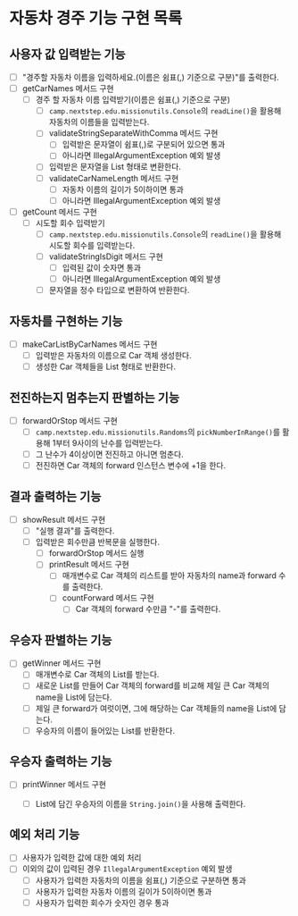 # 자동차 경주 기능 구현 목록

## 사용자 값 입력받는 기능
- [ ] "경주할 자동차 이름을 입력하세요.(이름은 쉼표(,) 기준으로 구분)"를 출력한다.
- [ ] getCarNames 메서드 구현
    - [ ] 경주 할 자동차 이름 입력받기(이름은 쉼표(,) 기준으로 구분)
        - [ ] `camp.nextstep.edu.missionutils.Console`의 `readLine()`을 활용해 자동차의 이름들을 입력받는다.
        - [ ] validateStringSeparateWithComma 메서드 구현
            - [ ] 입력받은 문자열이 쉼표(,)로 구분되어 있으면 통과
            - [ ] 아니라면 IllegalArgumentException 예외 발생
        - [ ] 입력받은 문자열을 List 형태로 변환한다.
        - [ ] validateCarNameLength 메서드 구현
            - [ ] 자동차 이름의 길이가 5이하이면 통과
            - [ ] 아니라면 IllegalArgumentException 예외 발생
- [ ] getCount 메서드 구현
    - [ ] 시도할 회수 입력받기
        - [ ] `camp.nextstep.edu.missionutils.Console`의 `readLine()`을 활용해 시도할 회수를 입력받는다.
        - [ ] validateStringIsDigit 메서드 구현
            - [ ] 입력된 값이 숫자면 통과
            - [ ] 아니라면 IllegalArgumentException 예외 발생
        - [ ] 문자열을 정수 타입으로 변환하여 반환한다.

## 자동차를 구현하는 기능
- [ ] makeCarListByCarNames 메서드 구현
    - [ ] 입력받은 자동차의 이름으로 Car 객체 생성한다.
    - [ ] 생성한 Car 객체들을 List 형태로 반환한다.

## 전진하는지 멈추는지 판별하는 기능
- [ ] forwardOrStop 메서드 구현
    - [ ] `camp.nextstep.edu.missionutils.Randoms`의 `pickNumberInRange()`를 활용해 1부터 9사이의 난수를 입력받는다.
    - [ ] 그 난수가 4이상이면 전진하고 아니면 멈춘다.
    - [ ] 전진하면 Car 객체의 forward 인스턴스 변수에 +1을 한다.

## 결과 출력하는 기능
- [ ] showResult 메서드 구현
    - [ ] "실행 결과"를 출력한다.
    - [ ] 입력받은 회수만큼 반복문을 실행한다.
        - [ ] forwardOrStop 메서드 실행
        - [ ] printResult 메서드 구현
            - [ ] 매개변수로 Car 객체의 리스트를 받아 자동차의 name과 forward 수를 출력한다.
            - [ ] countForward 메서드 구현
                - [ ] Car 객체의 forward 수만큼 "-"를 출력한다.

## 우승자 판별하는 기능
- [ ] getWinner 메서드 구현
    - [ ] 매개변수로 Car 객체의 List를 받는다.
    - [ ] 새로운 List를 만들어 Car 객체의 forward를 비교해 제일 큰 Car 객체의 name을 List에 담는다.
    - [ ] 제일 큰 forward가 여럿이면, 그에 해당하는 Car 객체들의 name을 List에 담는다.
    - [ ] 우승자의 이름이 들어있는 List를 반환한다.

## 우승자 출력하는 기능
- [ ] printWinner 메서드 구현
    - [ ] List에 담긴 우승자의 이름을 `String.join()`을 사용해 출력한다.


## 예외 처리 기능
- [ ] 사용자가 입력한 값에 대한 예외 처리
- [ ] 이외의 값이 입력된 경우 `IllegalArgumentException` 예외 발생
    - [ ] 사용자가 입력한 자동차의 이름을 쉼표(,) 기준으로 구분하면 통과
    - [ ] 사용자가 입력한 자동차 이름의 길이가 5이하이면 통과
    - [ ] 사용자가 입력한 회수가 숫자인 경우 통과